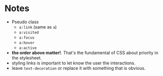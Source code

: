 # Notes

- Pseudo class
  - `a:link` (same as `a`)
  - `a:visited`
  - `a:focus`
  - `a:hover`
  - `a:active`
- **the order above matter!**. That's the fundamental of CSS about priority in the stylesheet.
- styling links is important to let know the user the interactions.
- leave `text-decoration` or replace it with something that is obvious.
